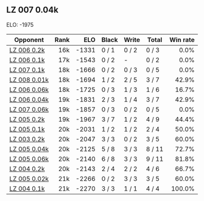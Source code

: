 ## LZ 007 0.04k ##

ELO: -1975

Opponent | Rank | ELO | Black | Write | Total | Win rate
---------|-----:|----:|-------|-------|-------|-------:
[LZ 006 0.2k](LZ%20006%200.2k.md) | 16k | -1331 | 0 / 1 | 0 / 2 | 0 / 3 | 0.0%
[LZ 006 0.1k](LZ%20006%200.1k.md) | 17k | -1543 | 0 / 2 | - | 0 / 2 | 0.0%
[LZ 007 0.1k](LZ%20007%200.1k.md) | 18k | -1666 | 0 / 2 | 0 / 3 | 0 / 5 | 0.0%
[LZ 008 0.01k](LZ%20008%200.01k.md) | 18k | -1694 | 1 / 2 | 2 / 5 | 3 / 7 | 42.9%
[LZ 006 0.06k](LZ%20006%200.06k.md) | 18k | -1725 | 0 / 3 | 1 / 3 | 1 / 6 | 16.7%
[LZ 006 0.04k](LZ%20006%200.04k.md) | 19k | -1831 | 2 / 3 | 1 / 4 | 3 / 7 | 42.9%
[LZ 007 0.06k](LZ%20007%200.06k.md) | 19k | -1857 | 0 / 3 | 0 / 2 | 0 / 5 | 0.0%
[LZ 005 0.2k](LZ%20005%200.2k.md) | 19k | -1967 | 3 / 7 | 1 / 2 | 4 / 9 | 44.4%
[LZ 005 0.1k](LZ%20005%200.1k.md) | 20k | -2031 | 1 / 2 | 1 / 2 | 2 / 4 | 50.0%
[LZ 003 0.2k](LZ%20003%200.2k.md) | 20k | -2047 | 3 / 3 | 0 / 2 | 3 / 5 | 60.0%
[LZ 005 0.04k](LZ%20005%200.04k.md) | 20k | -2125 | 5 / 8 | 3 / 3 | 8 / 11 | 72.7%
[LZ 005 0.06k](LZ%20005%200.06k.md) | 20k | -2140 | 6 / 8 | 3 / 3 | 9 / 11 | 81.8%
[LZ 004 0.2k](LZ%20004%200.2k.md) | 20k | -2143 | 2 / 4 | 2 / 2 | 4 / 6 | 66.7%
[LZ 005 0.02k](LZ%20005%200.02k.md) | 21k | -2266 | 0 / 2 | 3 / 3 | 3 / 5 | 60.0%
[LZ 004 0.1k](LZ%20004%200.1k.md) | 21k | -2270 | 3 / 3 | 1 / 1 | 4 / 4 | 100.0%
